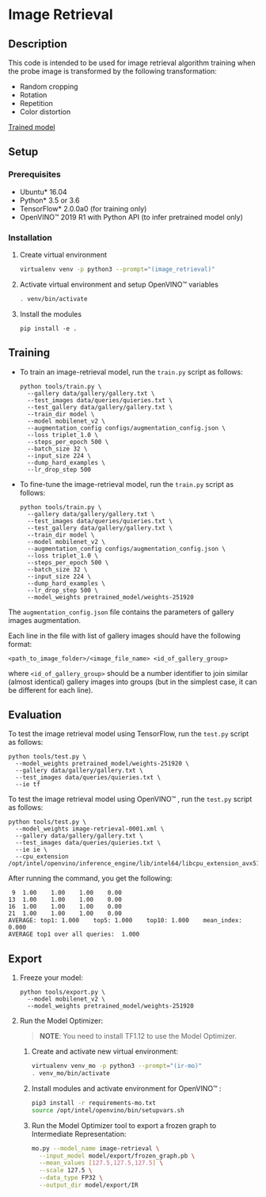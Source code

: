 # Image Retrieval

## Description

This code is intended to be used for image retrieval algorithm training when the probe image is transformed by the following transformation:
* Random cropping
* Rotation
* Repetition
* Color distortion

[Trained model](https://download.01.org/opencv/openvino_training_extensions/models/image_retrieval/image-retrieval-0001.tar.gz)

## Setup

### Prerequisites

* Ubuntu\* 16.04
* Python\* 3.5 or 3.6
* TensorFlow\* 2.0.0a0 (for training only)
* OpenVINO™ 2019 R1 with Python API (to infer pretrained model only)

### Installation

1. Create virtual environment
    ```bash
    virtualenv venv -p python3 --prompt="(image_retrieval)"
    ```

2. Activate virtual environment and setup OpenVINO™ variables
    ```bash
    . venv/bin/activate
    ```

3. Install the modules
    ```
    pip install -e .
    ```

## Training

* To train an image-retrieval model, run the `train.py` script  as follows:
  ```
  python tools/train.py \
    --gallery data/gallery/gallery.txt \
    --test_images data/queries/quieries.txt \
    --test_gallery data/gallery/gallery.txt \
    --train_dir model \
    --model mobilenet_v2 \
    --augmentation_config configs/augmentation_config.json \
    --loss triplet_1.0 \
    --steps_per_epoch 500 \
    --batch_size 32 \
    --input_size 224 \
    --dump_hard_examples \
    --lr_drop_step 500
  ```

* To fine-tune the image-retrieval model, run the `train.py` script  as follows:
  ```
  python tools/train.py \
    --gallery data/gallery/gallery.txt \
    --test_images data/queries/quieries.txt \
    --test_gallery data/gallery/gallery.txt \
    --train_dir model \
    --model mobilenet_v2 \
    --augmentation_config configs/augmentation_config.json \
    --loss triplet_1.0 \
    --steps_per_epoch 500 \
    --batch_size 32 \
    --input_size 224 \
    --dump_hard_examples \
    --lr_drop_step 500 \
    --model_weights pretrained_model/weights-251920
  ```

The `augmentation_config.json` file contains the parameters of gallery images augmentation.

Each line in the file with list of gallery images should have the following format:
```
<path_to_image_folder>/<image_file_name> <id_of_gallery_group>
```
where `<id_of_gallery_group>` should be a number identifier to join similar (almost identical) gallery images
into groups (but in the simplest case, it can be different for each line).

## Evaluation

To test the image retrieval model using TensorFlow, run the `test.py` script as follows:
```
python tools/test.py \
  --model_weights pretrained_model/weights-251920 \
  --gallery data/gallery/gallery.txt \
  --test_images data/queries/quieries.txt \
  --ie tf
```

To test the image retrieval model using OpenVINO™ , run the `test.py` script as follows:
```
python tools/test.py \
  --model_weights image-retrieval-0001.xml \
  --gallery data/gallery/gallery.txt \
  --test_images data/queries/quieries.txt \
  --ie ie \
  --cpu_extension /opt/intel/openvino/inference_engine/lib/intel64/libcpu_extension_avx512.so
```

After running the command, you get the following:
```
 9	1.00	1.00	1.00	0.00
13	1.00	1.00	1.00	0.00
16	1.00	1.00	1.00	0.00
21	1.00	1.00	1.00	0.00
AVERAGE: top1: 1.000    top5: 1.000    top10: 1.000    mean_index: 0.000
AVERAGE top1 over all queries:  1.000
```

## Export

1. Freeze your model:

    ```
    python tools/export.py \
      --model mobilenet_v2 \
      --model_weights pretrained_model/weights-251920
    ```

2. Run the Model Optimizer:

    > **NOTE**: You need to install TF1.12 to use the Model Optimizer.

    1. Create and activate new virtual environment:
        ```bash
        virtualenv venv_mo -p python3 --prompt="(ir-mo)"
        . venv_mo/bin/activate
        ```

    2. Install modules and activate environment for OpenVINO™ :
        ```bash
        pip3 install -r requirements-mo.txt
        source /opt/intel/openvino/bin/setupvars.sh
        ```

    3. Run the Model Optimizer tool to export a frozen graph to Intermediate Representation:
        ```bash
        mo.py --model_name image-retrieval \
          --input_model model/export/frozen_graph.pb \
          --mean_values [127.5,127.5,127.5] \
          --scale 127.5 \
          --data_type FP32 \
          --output_dir model/export/IR
        ```
